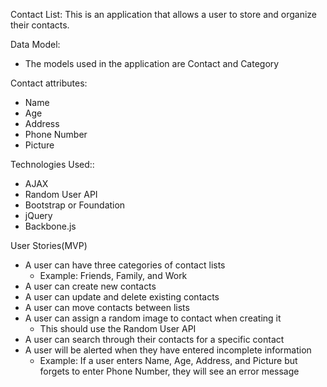 Contact List: This is an application that allows a user to store and organize their contacts.

Data Model:
* The models used in the application are Contact and Category

Contact attributes:
* Name
* Age
* Address
* Phone Number
* Picture

Technologies Used::
* AJAX
* Random User API
* Bootstrap or Foundation
* jQuery
* Backbone.js

User Stories(MVP)
* A user can have three categories of contact lists
  * Example: Friends, Family, and Work
* A user can create new contacts
* A user can update and delete existing contacts
* A user can move contacts between lists
* A user can assign a random image to contact when creating it
  * This should use the Random User API
* A user can search through their contacts for a specific contact
* A user will be alerted when they have entered incomplete information
  * Example: If a user enters Name, Age, Address, and Picture but forgets to enter Phone Number, they will see an error message
